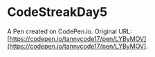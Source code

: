 # CodeStreakDay5

A Pen created on CodePen.io. Original URL: [https://codepen.io/tannycode17/pen/LYByMOV](https://codepen.io/tannycode17/pen/LYByMOV).

